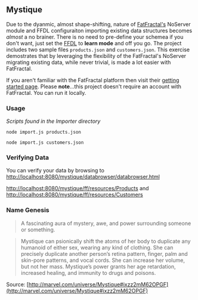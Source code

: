## Mystique


Due to the dyanmic, almost shape-shifting, nature of [FatFractal's](http://www.fatfractal.com/) NoServer module and FFDL configuraiton importing existing data structures becomes *almost* a no brainer. There is no need to pre-define your schemea if you don't want, just set the [FFDL](http://fatfractal.com/prod/docs/reference/#ffdl) to **learn mode** and off you go. The project includes two sample files `products.json` and `customers.json`. This exercise demostrates that by leveraging the flexibility of the FatFractal's NoServer migrating existing data, while never trivial, is made a lot easier with FatFractal.

If you aren't familiar with the FatFractal platform then visit their [getting started page](http://fatfractal.com/prod/docs/getting-started/). Please **note**...this project doesn't require an account with FatFractal. You can run it locally.

### Usage

*Scripts found in the Importer directory*

`node import.js products.json`

`node import.js customers.json`

### Verifying Data

You can verify your data by browsing to [http://localhost:8080/mystique/databrowser/databrowser.html](http://localhost:8080/mystique/databrowser/databrowser.html)

[http://localhost:8080/mystique/ff/resources/Products](http://localhost:8080/mystique/ff/resources/Products) and [http://localhost:8080/mystique/ff/resources/Customers](http://localhost:8080/mystique/ff/resources/Customers)

### Name Genesis

> A fascinating aura of mystery, awe, and power surrounding someone or something.

> Mystique can psionically shift the atoms of her body to duplicate any humanoid of either sex, wearing any kind of clothing. She can precisely duplicate another person’s retina pattern, finger, palm and skin-pore patterns, and vocal cords. She can increase her volume, but not her mass. Mystique’s power grants her age retardation, increased healing, and immunity to drugs and poisons.

Source: [http://marvel.com/universe/Mystique#ixzz2mM62OPGF](http://marvel.com/universe/Mystique#ixzz2mM62OPGF)